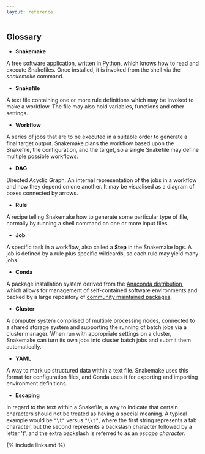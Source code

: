 ```yaml
---
layout: reference
---
```


## Glossary

- **Snakemake**

A free software application, written in [Python](https://swcarpentry.github.io/python-novice-inflammation/),
which knows how to read and execute Snakefiles. Once installed,
it is invoked from the shell via the *snakemake* command.

- **Snakefile**

A text file containing one or more rule definitions which may be invoked to make a workflow. The file may also
hold variables, functions and other settings.

- **Workflow**

A series of jobs that are to be executed in a suitable order to generate a final target output. Snakemake plans the
workflow based upon the Snakefile, the configuration, and the target, so a single Snakefile may define multiple
possible workflows.

- **DAG**

Directed Acyclic Graph. An internal representation of the jobs in a workflow and how they depend on one another. It
may be visualised as a diagram of boxes connected by arrows.

- **Rule**

A recipe telling Snakemake how to generate some particular type of file, normally by running a shell command on one or
more input files.

- **Job**

A specific task in a workflow, also called a **Step** in the Snakemake logs. A job is defined by a rule plus specific
wildcards, so each rule may yield many jobs.

- **Conda**

A package installation system derived from the [Anaconda distribution](https://www.anaconda.com/products/distribution),
which allows for management of self-contained software environments
and backed by a large repository of [community maintained packages](https://anaconda.org/search).

- **Cluster**

A computer system comprised of multiple processing nodes, connected to a shared storage system and supporting the running
of batch jobs via a cluster manager. When run with appropriate settings on a cluster, Snakemake can turn its own jobs
into cluster batch jobs and submit them automatically.

- **YAML**

A way to mark up structured data within a text file. Snakemake uses this format for configuration files, and Conda uses
it for exporting and importing environment definitions.

- **Escaping**

In regard to the text within a Snakefile, a way to indicate that certain characters should not be treated as having a
special meaning. A typical example would be `"\t"` versus `"\\t"`, where the first string represents a tab character,
but the second represents a backslash character followed by a letter 't', and the extra backslash is referred to as
an *escape character*.

{% include links.md %}
